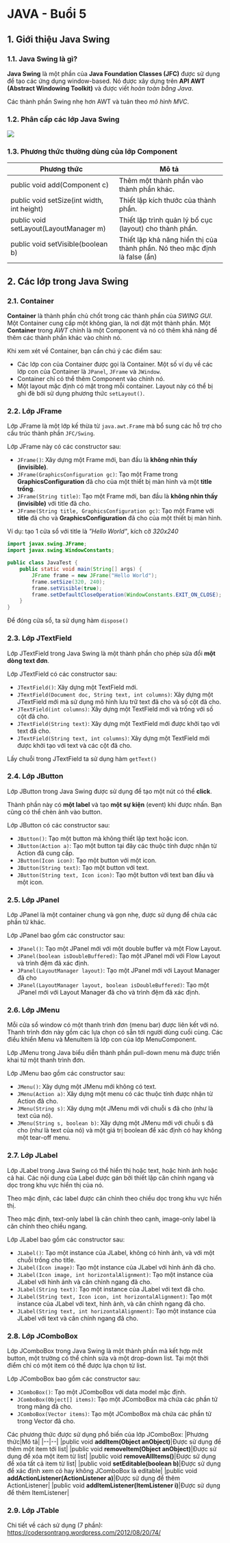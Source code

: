 # JAVA - Buổi 5

## 1. Giới thiệu Java Swing

### 1.1. Java Swing là gì?

**Java Swing** là một phần của **Java Foundation Classes (JFC)** được sử dụng để tạo các ứng dụng window-based. Nó được xây dựng trên **API AWT (Abstract Windowing Toolkit)** và được viết *hoàn toàn bằng Java*.

Các thành phần Swing nhẹ hơn AWT và tuân theo *mô hình MVC*.

### 1.2. Phân cấp các lớp Java Swing

![](https://viettuts.vn/images/java-swing/phan-cap-cac-lop-java-swing.jpg)

### 1.3. Phương thức thường dùng của lớp Component

|Phương thức|Mô tả|
|--|--|
|public void add(Component c)|Thêm một thành phần vào thành phần khác.|
|public void setSize(int width, int height)|Thiết lập kích thước của thành phần.|
|public void setLayout(LayoutManager m)|Thiết lập trình quản lý bố cục (layout) cho thành phần.|
|public void setVisible(boolean b)|Thiết lập khả năng hiển thị của thành phần. Nó theo mặc định là false (ẩn)|

## 2. Các lớp trong Java Swing

### 2.1. Container

**Container** là thành phần chủ chốt trong các thành phần của *SWING GUI*. Một Container cung cấp một không gian, là nơi đặt một thành phần. Một **Container** trong *AWT* chính là một Component và nó có thêm khả năng để thêm các thành phần khác vào chính nó.

Khi xem xét về Container, bạn cần chú ý các điểm sau:

- Các lớp con của Container được gọi là Container. Một số ví dụ về các lớp con của Container là `JPanel`, `JFrame` và `JWindow`.
- Container chỉ có thể thêm Component vào chính nó.
- Một layout mặc định có mặt trong mỗi container. Layout này có thể bị ghi đè bởi sử dụng phương thức `setLayout()`.

### 2.2. Lớp JFrame

Lớp JFrame là một lớp kế thừa từ `java.awt.Frame` mà bổ sung các hỗ trợ cho cấu trúc thành phần `JFC/Swing`. 

Lớp JFrame này có các constructor sau:

- `JFrame()`: Xây dựng một Frame mới, ban đầu là **không nhìn thấy (invisible)**.
- `JFrame(GraphicsConfiguration gc)`: Tạo một Frame trong **GraphicsConfiguration** đã cho của một thiết bị màn hình và một **title trống**.
- `JFrame(String title)`: Tạo một Frame mới, ban đầu là **không nhìn thấy (invisible)** với title đã cho.
- `JFrame(String title, GraphicsConfiguration gc)`: Tạo một Frame với **title** đã cho và **GraphicsConfiguration** đã cho của một thiết bị màn hình.

Ví dụ: tạo 1 cửa sổ với title là *"Hello World"*, kích cỡ *320x240*


```java
import javax.swing.JFrame;
import javax.swing.WindowConstants;

public class JavaTest {
    public static void main(String[] args) {
        JFrame frame = new JFrame("Hello World");
        frame.setSize(320, 240);
        frame.setVisible(true);
        frame.setDefaultCloseOperation(WindowConstants.EXIT_ON_CLOSE);
    }
}
```

Để đóng cửa sổ, ta sử dụng hàm `dispose()`

### 2.3. Lớp JTextField

Lớp JTextField trong Java Swing là một thành phần cho phép sửa đổi **một dòng text đơn**.

Lớp JTextField có các constructor sau:

- `JTextField()`: Xây dựng một TextField mới.
- `JTextField(Document doc, String text, int columns)`: Xây dựng một JTextField mới mà sử dụng mô hình lưu trữ text đã cho và số cột đã cho.
- `JTextField(int columns)`: Xây dựng một TextField mới và trống với số cột đã cho.
- `JTextField(String text)`: Xây dựng một TextField mới được khởi tạo với text đã cho.
- `JTextField(String text, int columns)`: Xây dựng một TextField mới được khởi tạo với text và các cột đã cho.

Lấy chuỗi trong JTextField ta sử dụng hàm `getText()`

### 2.4. Lớp JButton

Lớp JButton trong Java Swing được sử dụng để tạo một nút có thể **click**.

Thành phần này có **một label** và tạo **một sự kiện** (event) khi được nhấn. Bạn cũng có thể chèn ảnh vào button.

Lớp JButton có các constructor sau:
- `JButton()`: Tạo một button mà không thiết lập text hoặc icon.
- `JButton(Action a)`: Tạo một button tại đây các thuộc tính được nhận từ Action đã cung cấp.
- `JButton(Icon icon)`: Tạo một button với một icon.
- `JButton(String text)`: Tạo một button với text.
- `JButton(String text, Icon icon)`: Tạo một button với text ban đầu và một icon.

### 2.5. Lớp JPanel

Lớp JPanel là một container chung và gọn nhẹ, được sử dụng để chứa các phần tử khác.

Lớp JPanel bao gồm các constructor sau:
- `JPanel()`: Tạo một JPanel mới với một double buffer và một Flow Layout.
- `JPanel(boolean isDoubleBuffered)`: Tạo một JPanel mới với Flow Layout và trình đệm đã xác định.
- `JPanel(LayoutManager layout)`: Tạo một JPanel mới với Layout Manager đã cho
- `JPanel(LayoutManager layout, boolean isDoubleBuffered)`: Tạo một JPanel mới với Layout Manager đã cho và trình đệm đã xác định.

### 2.6. Lớp JMenu

Mỗi cửa sổ window có một thanh trình đơn (menu bar) được liên kết với nó. Thanh trình đơn này gồm các lựa chọn có sẵn tới người dùng cuối cùng. Các điều khiển Menu và MenuItem là lớp con của lớp MenuComponent.

Lớp JMenu trong Java biểu diễn thành phần pull-down menu mà được triển khai từ một thanh trình đơn.

Lớp JMenu bao gồm các constructor sau:
- `JMenu()`: Xây dựng một JMenu mới không có text.
- `JMenu(Action a)`: Xây dựng một menu có các thuộc tính được nhận từ Action đã cho.
- `JMenu(String s)`: Xây dựng một JMenu mới với chuỗi s đã cho (như là text của nó).
- `JMenu(String s, boolean b)`: Xây dựng một JMenu mới với chuỗi s đã cho (như là text của nó) và một giá trị boolean để xác định có hay không một tear-off menu.

### 2.7. Lớp JLabel

Lớp JLabel trong Java Swing có thể hiển thị hoặc text, hoặc hình ảnh hoặc cả hai. Các nội dung của Label được gán bởi thiết lập căn chỉnh ngang và dọc trong khu vực hiển thị của nó.

Theo mặc định, các label được căn chỉnh theo chiều dọc trong khu vực hiển thị.

Theo mặc định, text-only label là căn chỉnh theo cạnh, image-only label là căn chỉnh theo chiều ngang.

Lớp JLabel bao gồm các constructor sau:

- `JLabel()`: Tạo một instance của JLabel, không có hình ảnh, và với một chuỗi trống cho title.
- `JLabel(Icon image)`: Tạo một instance của JLabel với hình ảnh đã cho.
- `JLabel(Icon image, int horizontalAlignment)`: Tạo một instance của JLabel với hình ảnh và căn chỉnh ngang đã cho.
- `JLabel(String text)`: Tạo một instance của JLabel với text đã cho.
- `JLabel(String text, Icon icon, int horizontalAlignment)`: Tạo một instance của JLabel với text, hình ảnh, và căn chỉnh ngang đã cho.
- `JLabel(String text, int horizontalAlignment)`: Tạo một instance của JLabel với text và căn chỉnh ngang đã cho.

### 2.8. Lớp JComboBox
Lớp JComboBox trong Java Swing là một thành phần mà kết hợp một button, một trường có thể chỉnh sửa và một drop-down list. Tại một thời điểm chỉ có một item có thể được lựa chọn từ list.

Lớp JComboBox bao gồm các constructor sau:
- `JComboBox()`: Tạo một JComboBox với data model mặc định.
- `JComboBox(Object[] items)`: Tạo một JComboBox mà chứa các phần tử trong mảng đã cho.
- `JComboBox(Vector items)`: Tạo một JComboBox mà chứa các phần tử trong Vector đã cho.

Các phương thức được sử dụng phổ biến của lớp JComboBox:
|Phương thức|Mô tả|
|--|--|
|public void **addItem(Object anObject)**|Được sử dụng để thêm một item tới list|
|public void **removeItem(Object anObject)**|Được sử dụng để xóa một item từ list|
|public void **removeAllItems()**|Được sử dụng để xóa tất cả item từ list|
|public void **setEditable(boolean b)**|Được sử dụng để xác định xem có hay không JComboBox là editable|
|public void **addActionListener(ActionListener a)**|Được sử dụng để thêm ActionListener|
|public void **addItemListener(ItemListener i)**|Được sử dụng để thêm ItemListener|

### 2.9. Lớp JTable
Chi tiết về cách sử dụng (7 phần):
https://codersontrang.wordpress.com/2012/08/20/74/